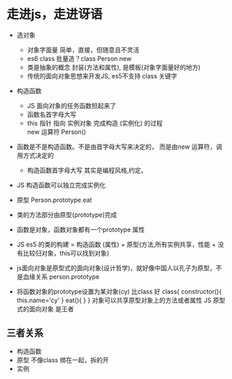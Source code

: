 #  走进js，走进讶语

- 造对象
  - 对象字面量
    简单，直接，但随意且不灵活
  - es6 class
    批量造？class Person 
    new 
  - 类是抽象的概念 封装(方法和属性), 是模板(对象字面量好的地方)
  - 传统的面向对象思想来开发JS, es5不支持 class 关键字

- 构造函数
  - JS 面向对象的任务函数担起来了
  - 函数名首字母大写
  - this 指针 指向 实例对象
    完成构造 (实例化) 的过程  
    new 运算符 Person()

- 函数是不是构造函数。不是由首字母大写来决定的，
  而是由new 运算符，调用方式决定的
  - 构造函数首字母大写 其实是编程风格,约定。

- JS 构造函数可以独立完成实例化
- 原型
  Person.prototype.eat

- 类的方法部分由原型(prototype)完成
- 函数是对象，函数对象都有一个prototype 属性

- JS es5 的类的构建 = 构造函数 (属性) + 原型(方法,所有实例共享，性能 + 没有比较归对象，this可以找到对象)

- js面向对象是原型式的面向对象(设计哲学)，就好像中国人以孔子为原型，不是血缘关系
  person.prototype

- 将函数对象的prototype设置为某对象(cy)
  比class 好
  class{
    constructor(){
      this.name='cy'
    }
    eat(){
    }
  }
  对象可以共享原型对象上的方法或者属性
  JS 原型式的面向对象 是王者

## 三者关系
- 构造函数
- 原型
      不像class 绑在一起，拆的开
- 实例